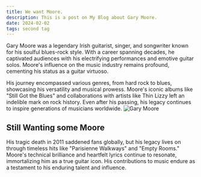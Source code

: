 ```yaml
---
title: We want Moore.
description: This is a post on My Blog about Gary Moore.
date: 2024-02-02
tags: second tag
---
```

Gary Moore was a legendary Irish guitarist, singer, and songwriter known for his soulful blues-rock style. With a career spanning decades, he captivated audiences with his electrifying performances and emotive guitar solos. Moore's influence on the music industry remains profound, cementing his status as a guitar virtuoso.

His journey encompassed various genres, from hard rock to blues, showcasing his versatility and musical prowess. Moore's iconic albums like "Still Got the Blues" and collaborations with artists like Thin Lizzy left an indelible mark on rock history. Even after his passing, his legacy continues to inspire generations of musicians worldwide.
![Gary Moore](https://www.pickart.co.uk/wp-content/uploads/2021/01/Gary-Moore-001.jpg)


## Still Wanting some Moore

His tragic death in 2011 saddened fans globally, but his legacy lives on through timeless hits like "Parisienne Walkways" and "Empty Rooms." Moore's technical brilliance and heartfelt lyrics continue to resonate, immortalizing him as a true guitar icon. His contributions to music endure as a testament to his enduring talent and influence.

